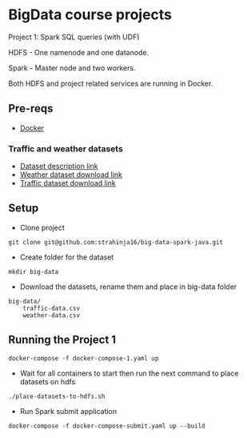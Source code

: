 # BigData course projects
Project 1: Spark SQL queries (with UDF)

HDFS - One namenode and one datanode.

Spark - Master node and two workers.

Both HDFS and project related services are running in Docker.

## Pre-reqs

- [Docker](https://docs.docker.com/engine/install/ubuntu/)

### Traffic and weather datasets

- [Dataset description link](https://smoosavi.org/datasets/lstw/)
- [Weather dataset download link](https://osu.app.box.com/v/weather-events-dec19)
- [Traffic dataset download link](https://osu.app.box.com/v/traffic-events-dec19)

## Setup


- Clone project
```
git clone git@github.com:strahinja16/big-data-spark-java.git
```
- Create folder for the dataset
```
mkdir big-data
```
- Download the datasets, rename them and place in big-data folder
```
big-data/
    traffic-data.csv
    weather-data.csv
```

## Running the Project 1

```
docker-compose -f docker-compose-1.yaml up
```

- Wait for all containers to start then run the next command to place datasets on hdfs

```
./place-datasets-to-hdfs.sh
```

- Run Spark submit application

```
docker-compose -f docker-compose-submit.yaml up --build
```
